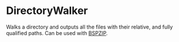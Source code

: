 # DirectoryWalker
Walks a directory and outputs all the files with their relative, and fully qualified paths. Can be used with [BSPZIP](https://developer.valvesoftware.com/wiki/BSPZIP).
